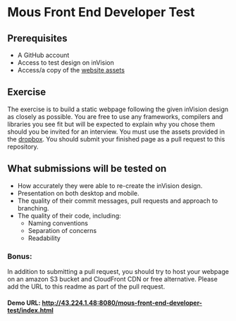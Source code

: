 # Mous Front End Developer Test

## Prerequisites
* A GitHub account
* Access to test design on inVision
* Access/a copy of the [website assets](https://www.dropbox.com/sh/8lbgvkihdeidtk5/AAAws9r--tCp4Al04Y6R2M2Ga?dl=0)

## Exercise
The exercise is to build a static webpage following the given inVision design as closely as possible. You are free to use any frameworks, compilers and libraries you see fit but will be expected to explain why you chose them should you be invited for an interview. You must use the assets provided in the [dropbox](https://www.dropbox.com/sh/8lbgvkihdeidtk5/AAAws9r--tCp4Al04Y6R2M2Ga?dl=0). You should submit your finished page as a pull request to this repository.

## What submissions will be tested on
* How accurately they were able to re-create the inVision design.
* Presentation on both desktop and mobile.
* The quality of their commit messages, pull requests and approach to branching.
* The quality of their code, including:
	- Naming conventions
	- Separation of concerns
	- Readability

### Bonus:
In addition to submitting a pull request, you should try to host your webpage on an amazon S3 bucket and CloudFront CDN or free alternative. Please add the URL to this readme as part of the pull request.

#### Demo URL: http://43.224.1.48:8080/mous-front-end-developer-test/index.html
